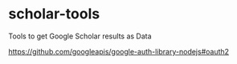 # scholar-tools
Tools to get Google Scholar results as Data


https://github.com/googleapis/google-auth-library-nodejs#oauth2